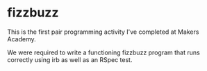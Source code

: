 # fizzbuzz #

This is the first pair programming activity I've completed at Makers Academy. 

We were required to write a functioning fizzbuzz program that runs correctly using irb as well as an RSpec test.

